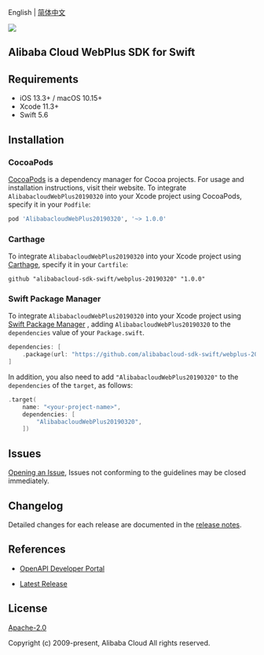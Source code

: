 English | [简体中文](README-CN.md)

![](https://aliyunsdk-pages.alicdn.com/icons/AlibabaCloud.svg)

## Alibaba Cloud WebPlus SDK for Swift

## Requirements

- iOS 13.3+ / macOS 10.15+
- Xcode 11.3+
- Swift 5.6

## Installation

### CocoaPods

[CocoaPods](https://cocoapods.org) is a dependency manager for Cocoa projects. For usage and installation instructions, visit their website. To integrate `AlibabacloudWebPlus20190320` into your Xcode project using CocoaPods, specify it in your `Podfile`:

```ruby
pod 'AlibabacloudWebPlus20190320', '~> 1.0.0'
```

### Carthage

To integrate `AlibabacloudWebPlus20190320` into your Xcode project using [Carthage](https://github.com/Carthage/Carthage), specify it in your `Cartfile`:

```ogdl
github "alibabacloud-sdk-swift/webplus-20190320" "1.0.0"
```

### Swift Package Manager

To integrate `AlibabacloudWebPlus20190320` into your Xcode project using [Swift Package Manager](https://swift.org/package-manager/) , adding `AlibabacloudWebPlus20190320` to the `dependencies` value of your `Package.swift`.

```swift
dependencies: [
    .package(url: "https://github.com/alibabacloud-sdk-swift/webplus-20190320.git", from: "1.0.0")
]
```

In addition, you also need to add `"AlibabacloudWebPlus20190320"` to the `dependencies` of the `target`, as follows:

```swift
.target(
    name: "<your-project-name>",
    dependencies: [
        "AlibabacloudWebPlus20190320",
    ])
```

## Issues

[Opening an Issue](https://github.com/alibabacloud-sdk-swift/webplus-20190320/issues/new), Issues not conforming to the guidelines may be closed immediately.

## Changelog

Detailed changes for each release are documented in the [release notes](./ChangeLog.txt).

## References

* [OpenAPI Developer Portal](https://next.api.alibabacloud.com/home)
- [Latest Release](https://github.com/alibabacloud-sdk-swift/webplus-20190320)

## License

[Apache-2.0](http://www.apache.org/licenses/LICENSE-2.0)

Copyright (c) 2009-present, Alibaba Cloud All rights reserved.
